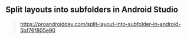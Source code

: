 

## Split layouts into subfolders in Android Studio

> https://proandroiddev.com/split-layout-into-subfolder-in-android-5bf76f805e90

<!--stackedit_data:
eyJoaXN0b3J5IjpbNTIyMDIzODUxXX0=
-->